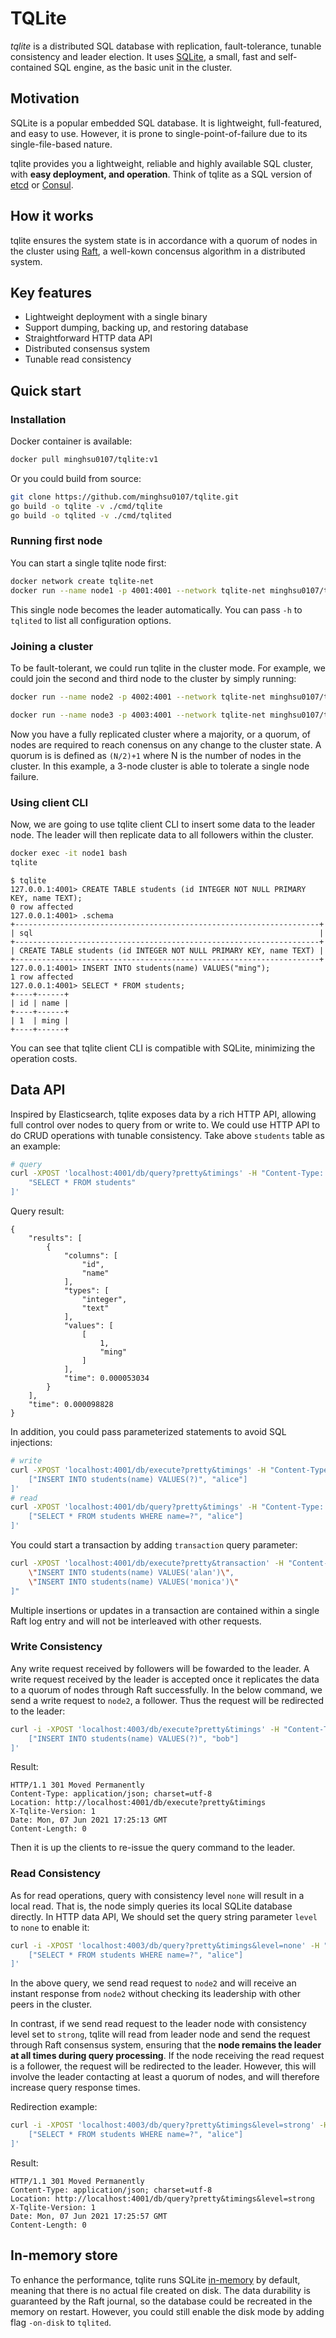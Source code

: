 # TQLite
*tqlite* is a distributed SQL database with replication, fault-tolerance, tunable consistency and leader election. It uses [SQLite](https://www.sqlite.org/index.html), a small, fast and self-contained SQL engine, as the basic unit in the cluster.
## Motivation
SQLite is a popular embedded SQL database. It is lightweight, full-featured, and easy to use. However, it is prone to single-point-of-failure due to its single-file-based nature.

tqlite provides you a lightweight, reliable and highly available SQL cluster, with **easy deployment, and operation**. Think of tqlite as a SQL version of [etcd](https://github.com/coreos/etcd/) or [Consul](https://github.com/hashicorp/consul).

## How it works
tqlite ensures the system state is in accordance with a quorum of nodes in the cluster using [Raft](https://raft.github.io/), a well-kown concensus algorithm in a distributed system.
## Key features
- Lightweight deployment with a single binary
- Support dumping, backing up, and restoring database
- Straightforward HTTP data API
- Distributed consensus system
- Tunable read consistency
## Quick start
### Installation
Docker container is available:
```bash
docker pull minghsu0107/tqlite:v1
```
Or you could build from source:
```bash
git clone https://github.com/minghsu0107/tqlite.git
go build -o tqlite -v ./cmd/tqlite
go build -o tqlited -v ./cmd/tqlited
```
### Running first node
You can start a single tqlite node first:
```bash
docker network create tqlite-net
docker run --name node1 -p 4001:4001 --network tqlite-net minghsu0107/tqlite:v1 -node-id 1 -http-addr 0.0.0.0:4001 -raft-addr node1:4002
```

This single node becomes the leader automatically. You can pass `-h` to `tqlited` to list all configuration options.
### Joining a cluster
To be fault-tolerant, we could run tqlite in the cluster mode. For example, we could join the second and third node to the cluster by simply running:
```bash
docker run --name node2 -p 4002:4001 --network tqlite-net minghsu0107/tqlite:v1 -node-id 2 -http-addr 0.0.0.0:4001 -raft-addr node2:4002 -join http://node1:4001

docker run --name node3 -p 4003:4001 --network tqlite-net minghsu0107/tqlite:v1 -node-id 3 -http-addr 0.0.0.0:4001 -raft-addr node3:4002 -join http://node1:4001
```
Now you have a fully replicated cluster where a majority, or a quorum, of nodes are required to reach conensus on any change to the cluster state. A quorum is is defined as `(N/2)+1` where N is the number of nodes in the cluster. In this example, a 3-node cluster is able to tolerate a single node failure.
### Using client CLI
Now, we are going to use tqlite client CLI to insert some data to the leader node. The leader will then replicate data to all followers within the cluster.
```bash
docker exec -it node1 bash
tqlite
```
```
$ tqlite
127.0.0.1:4001> CREATE TABLE students (id INTEGER NOT NULL PRIMARY KEY, name TEXT);
0 row affected
127.0.0.1:4001> .schema
+--------------------------------------------------------------------+
| sql                                                                |
+--------------------------------------------------------------------+
| CREATE TABLE students (id INTEGER NOT NULL PRIMARY KEY, name TEXT) |
+--------------------------------------------------------------------+
127.0.0.1:4001> INSERT INTO students(name) VALUES("ming");
1 row affected
127.0.0.1:4001> SELECT * FROM students;
+----+------+
| id | name |
+----+------+
| 1  | ming |
+----+------+
```
You can see that tqlite client CLI is compatible with SQLite, minimizing the operation costs.
## Data API
Inspired by Elasticsearch, tqlite exposes data by a rich HTTP API, allowing full control over nodes to query from or write to. We could use HTTP API to do CRUD operations with tunable consistency. Take above `students` table as an example:
```bash
# query
curl -XPOST 'localhost:4001/db/query?pretty&timings' -H "Content-Type: application/json" -d '[
    "SELECT * FROM students"
]'
```
Query result:
```
{
    "results": [
        {
            "columns": [
                "id",
                "name"
            ],
            "types": [
                "integer",
                "text"
            ],
            "values": [
                [
                    1,
                    "ming"
                ]
            ],
            "time": 0.000053034
        }
    ],
    "time": 0.000098828
}
```

In addition, you could pass parameterized statements to avoid SQL injections:
```bash
# write
curl -XPOST 'localhost:4001/db/execute?pretty&timings' -H "Content-Type: application/json" -d '[
    ["INSERT INTO students(name) VALUES(?)", "alice"]
]'
# read
curl -XPOST 'localhost:4001/db/query?pretty&timings' -H "Content-Type: application/json" -d '[
    ["SELECT * FROM students WHERE name=?", "alice"]
]'
```
You could start a transaction by adding `transaction` query parameter:
```bash
curl -XPOST 'localhost:4001/db/execute?pretty&transaction' -H "Content-Type: application/json" -d "[
    \"INSERT INTO students(name) VALUES('alan')\",
    \"INSERT INTO students(name) VALUES('monica')\"
]"
```
Multiple insertions or updates in a transaction are contained within a single Raft log entry and will not be interleaved with other requests.
### Write Consistency
Any write request received by followers will be fowarded to the leader. A write request received by the leader is accepted once it replicates the data to a quorum of nodes through Raft successfully. In the below command, we send a write request to `node2`, a follower. Thus the request will be redirected to the leader:
```bash
curl -i -XPOST 'localhost:4003/db/execute?pretty&timings' -H "Content-Type: application/json" -d '[
    ["INSERT INTO students(name) VALUES(?)", "bob"]
]'
```
Result:
```
HTTP/1.1 301 Moved Permanently
Content-Type: application/json; charset=utf-8
Location: http://localhost:4001/db/execute?pretty&timings
X-Tqlite-Version: 1
Date: Mon, 07 Jun 2021 17:25:13 GMT
Content-Length: 0
```
Then it is up the clients to re-issue the query command to the leader.
### Read Consistency
As for read operations, query with consistency level `none` will result in a local read. That is, the node simply queries its local SQLite database directly. In HTTP data API, We should set the query string parameter `level` to `none` to enable it:
```bash
curl -i -XPOST 'localhost:4003/db/query?pretty&timings&level=none' -H "Content-Type: application/json" -d '[
    ["SELECT * FROM students WHERE name=?", "alice"]
]'
```
In the above query, we send read request to `node2` and will receive an instant response from `node2` without checking its leadership with other peers in the cluster.

In contrast, if we send read request to the leader node with consistency level set to `strong`, tqlite will read from leader node and send the request through Raft consensus system, ensuring that the **node remains the leader at all times during query processing**. If the node receiving the read request is a follower, the request will be redirected to the leader. However, this will involve the leader contacting at least a quorum of nodes, and will therefore increase query response times.

Redirection example:
```bash
curl -i -XPOST 'localhost:4003/db/query?pretty&timings&level=strong' -H "Content-Type: application/json" -d '[
    ["SELECT * FROM students WHERE name=?", "alice"]
]'
```
Result:
```
HTTP/1.1 301 Moved Permanently
Content-Type: application/json; charset=utf-8
Location: http://localhost:4001/db/query?pretty&timings&level=strong
X-Tqlite-Version: 1
Date: Mon, 07 Jun 2021 17:25:57 GMT
Content-Length: 0
```
## In-memory store
To enhance the performance, tqlite runs SQLite [in-memory](https://www.sqlite.org/inmemorydb.html) by default, meaning that there is no actual file created on disk. The data durability is guaranteed by the Raft journal, so the database could be recreated in the memory on restart. However, you could still enable the disk mode by adding flag `-on-disk` to `tqlited`.

